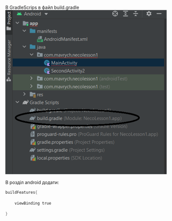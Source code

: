 В GradleScrips в файл build.gradle
![alt text](pictures/004-1.png)

В розділ android додати:
```kotlin
buildFeatures{ 

    viewBinding true 

}
```